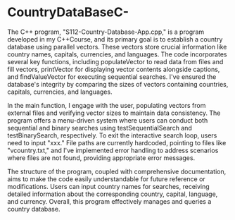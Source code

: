 # CountryDataBaseC-
The C++ program, "S112-Country-Database-App.cpp," is a program developed in my C++Course, and its primary goal is to establish a country database using parallel vectors. 
These vectors store crucial information like country names, capitals, currencies, and languages. The code incorporates several key functions, including populateVector to
read data from files and fill vectors, printVector for displaying vector contents alongside captions, and findValueVector for executing sequential searches. I've ensured
the database's integrity by comparing the sizes of vectors containing countries, capitals, currencies, and languages.

In the main function, I engage with the user, populating vectors from external files and verifying vector sizes to maintain data consistency. The program offers a menu-driven
system where users can conduct both sequential and binary searches using testSequentialSearch and testBinarySearch, respectively. To exit the interactive search loop, users need
to input "xxx." File paths are currently hardcoded, pointing to files like "vcountry.txt," and I've implemented error handling to address scenarios where files are not found, providing
appropriate error messages.

The structure of the program, coupled with comprehensive documentation, aims to make the code easily understandable for future reference or modifications. Users can input country names
for searches, receiving detailed information about the corresponding country, capital, language, and currency. Overall, this program effectively manages and queries a country database.

